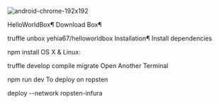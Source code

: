 ![android-chrome-192x192](https://user-images.githubusercontent.com/73549208/145884819-716fc1fc-0639-4f3c-98ca-c1989edf0ef0.png)

HelloWorldBox¶
Download Box¶

truffle unbox yehia67/helloworldbox
Installation¶
Install dependencies


npm install
OS X & Linux:

truffle develop
compile
migrate
Open Another Terminal

npm run dev
To deploy on ropsten

deploy --network ropsten-infura
